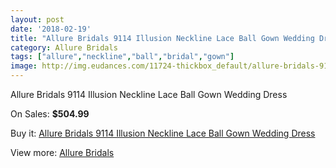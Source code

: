 ```yaml
---
layout: post
date: '2018-02-19'
title: "Allure Bridals 9114 Illusion Neckline Lace Ball Gown Wedding Dress"
category: Allure Bridals
tags: ["allure","neckline","ball","bridal","gown"]
image: http://img.eudances.com/11724-thickbox_default/allure-bridals-9114-illusion-neckline-lace-ball-gown-wedding-dress.jpg
---
```

Allure Bridals 9114 Illusion Neckline Lace Ball Gown Wedding Dress

On Sales: **$504.99**
<a href="https://www.eudances.com/en/allure-bridals/3698-allure-bridals-9114-illusion-neckline-lace-ball-gown-wedding-dress.html"><amp-img layout="responsive" width="600" height="600" src="//img.eudances.com/11724-thickbox_default/allure-bridals-9114-illusion-neckline-lace-ball-gown-wedding-dress.jpg" alt="Allure Bridals 9114 Illusion Neckline Lace Ball Gown Wedding Dress 0" /></a>
<a href="https://www.eudances.com/en/allure-bridals/3698-allure-bridals-9114-illusion-neckline-lace-ball-gown-wedding-dress.html"><amp-img layout="responsive" width="600" height="600" src="//img.eudances.com/11727-thickbox_default/allure-bridals-9114-illusion-neckline-lace-ball-gown-wedding-dress.jpg" alt="Allure Bridals 9114 Illusion Neckline Lace Ball Gown Wedding Dress 1" /></a>
<a href="https://www.eudances.com/en/allure-bridals/3698-allure-bridals-9114-illusion-neckline-lace-ball-gown-wedding-dress.html"><amp-img layout="responsive" width="600" height="600" src="//img.eudances.com/11726-thickbox_default/allure-bridals-9114-illusion-neckline-lace-ball-gown-wedding-dress.jpg" alt="Allure Bridals 9114 Illusion Neckline Lace Ball Gown Wedding Dress 2" /></a>
<a href="https://www.eudances.com/en/allure-bridals/3698-allure-bridals-9114-illusion-neckline-lace-ball-gown-wedding-dress.html"><amp-img layout="responsive" width="600" height="600" src="//img.eudances.com/11725-thickbox_default/allure-bridals-9114-illusion-neckline-lace-ball-gown-wedding-dress.jpg" alt="Allure Bridals 9114 Illusion Neckline Lace Ball Gown Wedding Dress 3" /></a>

Buy it: [Allure Bridals 9114 Illusion Neckline Lace Ball Gown Wedding Dress](https://www.eudances.com/en/allure-bridals/3698-allure-bridals-9114-illusion-neckline-lace-ball-gown-wedding-dress.html "Allure Bridals 9114 Illusion Neckline Lace Ball Gown Wedding Dress")

View more: [Allure Bridals](https://www.eudances.com/en/2-allure-bridals "Allure Bridals")